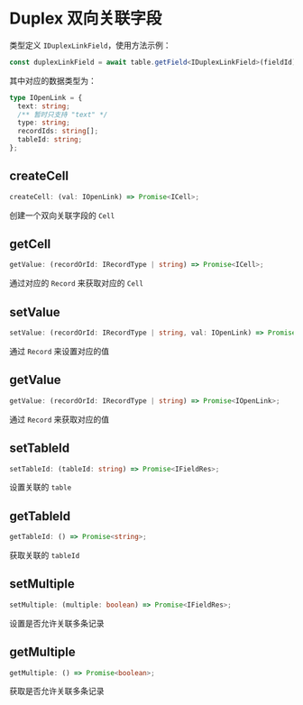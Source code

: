 # Duplex 双向关联字段

类型定义 `IDuplexLinkField`，使用方法示例：
```typescript
const duplexLinkField = await table.getField<IDuplexLinkField>(fieldId);
```
其中对应的数据类型为：
```typescript
type IOpenLink = {
  text: string;
  /** 暂时只支持 "text" */
  type: string;
  recordIds: string[];
  tableId: string;
};
```
## createCell
```typescript
createCell: (val: IOpenLink) => Promise<ICell>;
```
创建一个双向关联字段的 `Cell`

## getCell
```typescript
getValue: (recordOrId: IRecordType | string) => Promise<ICell>;
```
通过对应的 `Record` 来获取对应的 `Cell`

## setValue
```typescript
setValue: (recordOrId: IRecordType | string, val: IOpenLink) => Promise<boolean>;
```
通过 `Record` 来设置对应的值

## getValue
```typescript
getValue: (recordOrId: IRecordType | string) => Promise<IOpenLink>;
```
通过 `Record` 来获取对应的值

## setTableId
```typescript
setTableId: (tableId: string) => Promise<IFieldRes>;
```
设置关联的 `table`

## getTableId
```typescript
getTableId: () => Promise<string>;
```
获取关联的 `tableId`

## setMultiple
```typescript
setMultiple: (multiple: boolean) => Promise<IFieldRes>;
```
设置是否允许关联多条记录

## getMultiple
```typescript
getMultiple: () => Promise<boolean>;
```
获取是否允许关联多条记录

